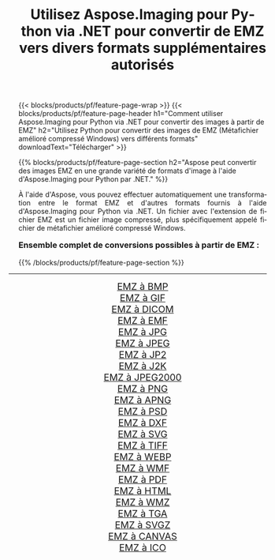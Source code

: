 ﻿---
title: Utilisez Aspose.Imaging pour Python via .NET pour convertir de EMZ vers divers formats supplémentaires autorisés 
weight: 3920
url: /fr/python-net/conversion/from/emz/ 
lang: fr
langdirlevel: 2
locales: zh-hans,ja,it,ru,de,es,fr,nl,id,lt,pl,pt,vi,tr,ko,zh-hant,ar,hi,th,sv,cs,uk,he
description: Vous pouvez rapidement transformer de EMZ(Métafichier amélioré compressé Windows) en différents formats en utilisant Aspose.Imaging pour Python via .NET.
---

{{< blocks/products/pf/feature-page-wrap >}}
{{< blocks/products/pf/feature-page-header h1="Comment utiliser Aspose.Imaging pour Python via .NET pour convertir des images à partir de EMZ" h2="Utilisez Python pour convertir des images de EMZ (Métafichier amélioré compressé Windows) vers différents formats" downloadText="Télécharger" >}}


{{% blocks/products/pf/feature-page-section  h2="Aspose peut convertir des images EMZ en une grande variété de formats d'image à l'aide d'Aspose.Imaging pour Python par .NET." %}}
<p align=justify>À l'aide d'Aspose, vous pouvez effectuer automatiquement une transformation entre le format EMZ et d'autres formats fournis à l'aide d'Aspose.Imaging pour Python via .NET. Un fichier avec l'extension de fichier EMZ est un fichier image compressé, plus spécifiquement appelé fichier de métafichier amélioré compressé Windows.</p>
<h3 style="margin-top:16px;">
Ensemble complet de conversions possibles à partir de EMZ :
</h3>
{{% /blocks/products/pf/feature-page-section %}}
<div class="container-fluid productfamilypage bg-gray">
    <div class="convertypes bg-gray agp-content section">
        <div class="container">
		<hr style="margin-left:-20px;"/>
		<div class="row other-converters" style="gap: 10px;font-size: 19px;text-align:center;">
		    <div class='col-md-3 other-converter remove-lp remove-rp'><a href="/imaging/fr/python-net/conversion/emz-to-bmp/" style="padding:15px;">EMZ à BMP</a></div><div class='col-md-3 other-converter remove-lp remove-rp'><a href="/imaging/fr/python-net/conversion/emz-to-gif/" style="padding:15px;">EMZ à GIF</a></div><div class='col-md-3 other-converter remove-lp remove-rp'><a href="/imaging/fr/python-net/conversion/emz-to-dicom/" style="padding:15px;">EMZ à DICOM</a></div><div class='col-md-3 other-converter remove-lp remove-rp'><a href="/imaging/fr/python-net/conversion/emz-to-emf/" style="padding:15px;">EMZ à EMF</a></div><div class='col-md-3 other-converter remove-lp remove-rp'><a href="/imaging/fr/python-net/conversion/emz-to-jpg/" style="padding:15px;">EMZ à JPG</a></div><div class='col-md-3 other-converter remove-lp remove-rp'><a href="/imaging/fr/python-net/conversion/emz-to-jpeg/" style="padding:15px;">EMZ à JPEG</a></div><div class='col-md-3 other-converter remove-lp remove-rp'><a href="/imaging/fr/python-net/conversion/emz-to-jp2/" style="padding:15px;">EMZ à JP2</a></div><div class='col-md-3 other-converter remove-lp remove-rp'><a href="/imaging/fr/python-net/conversion/emz-to-j2k/" style="padding:15px;">EMZ à J2K</a></div><div class='col-md-3 other-converter remove-lp remove-rp'><a href="/imaging/fr/python-net/conversion/emz-to-jpeg2000/" style="padding:15px;">EMZ à JPEG2000</a></div><div class='col-md-3 other-converter remove-lp remove-rp'><a href="/imaging/fr/python-net/conversion/emz-to-png/" style="padding:15px;">EMZ à PNG</a></div><div class='col-md-3 other-converter remove-lp remove-rp'><a href="/imaging/fr/python-net/conversion/emz-to-apng/" style="padding:15px;">EMZ à APNG</a></div><div class='col-md-3 other-converter remove-lp remove-rp'><a href="/imaging/fr/python-net/conversion/emz-to-psd/" style="padding:15px;">EMZ à PSD</a></div><div class='col-md-3 other-converter remove-lp remove-rp'><a href="/imaging/fr/python-net/conversion/emz-to-dxf/" style="padding:15px;">EMZ à DXF</a></div><div class='col-md-3 other-converter remove-lp remove-rp'><a href="/imaging/fr/python-net/conversion/emz-to-svg/" style="padding:15px;">EMZ à SVG</a></div><div class='col-md-3 other-converter remove-lp remove-rp'><a href="/imaging/fr/python-net/conversion/emz-to-tiff/" style="padding:15px;">EMZ à TIFF</a></div><div class='col-md-3 other-converter remove-lp remove-rp'><a href="/imaging/fr/python-net/conversion/emz-to-webp/" style="padding:15px;">EMZ à WEBP</a></div><div class='col-md-3 other-converter remove-lp remove-rp'><a href="/imaging/fr/python-net/conversion/emz-to-wmf/" style="padding:15px;">EMZ à WMF</a></div><div class='col-md-3 other-converter remove-lp remove-rp'><a href="/imaging/fr/python-net/conversion/emz-to-pdf/" style="padding:15px;">EMZ à PDF</a></div><div class='col-md-3 other-converter remove-lp remove-rp'><a href="/imaging/fr/python-net/conversion/emz-to-html/" style="padding:15px;">EMZ à HTML</a></div><div class='col-md-3 other-converter remove-lp remove-rp'><a href="/imaging/fr/python-net/conversion/emz-to-wmz/" style="padding:15px;">EMZ à WMZ</a></div><div class='col-md-3 other-converter remove-lp remove-rp'><a href="/imaging/fr/python-net/conversion/emz-to-tga/" style="padding:15px;">EMZ à TGA</a></div><div class='col-md-3 other-converter remove-lp remove-rp'><a href="/imaging/fr/python-net/conversion/emz-to-svgz/" style="padding:15px;">EMZ à SVGZ</a></div><div class='col-md-3 other-converter remove-lp remove-rp'><a href="/imaging/fr/python-net/conversion/emz-to-canvas/" style="padding:15px;">EMZ à CANVAS</a></div><div class='col-md-3 other-converter remove-lp remove-rp'><a href="/imaging/fr/python-net/conversion/emz-to-ico/" style="padding:15px;">EMZ à ICO</a></div>
                </div>
        </div>
    </div>
</div>
<br/>

